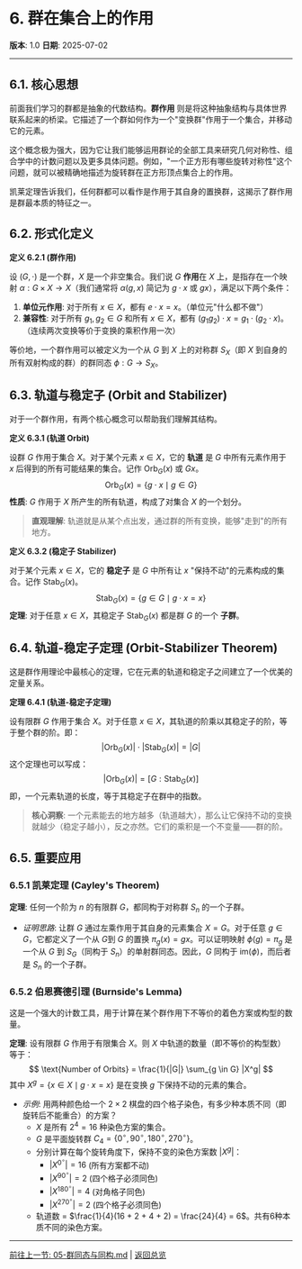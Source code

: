 # 6. 群在集合上的作用

**版本**: 1.0
**日期**: 2025-07-02

---

## 6.1. 核心思想

前面我们学习的群都是抽象的代数结构。**群作用** 则是将这种抽象结构与具体世界联系起来的桥梁。它描述了一个群如何作为一个"变换群"作用于一个集合，并移动它的元素。

这个概念极为强大，因为它让我们能够运用群论的全部工具来研究几何对称性、组合学中的计数问题以及更多具体问题。例如，"一个正方形有哪些旋转对称性"这个问题，就可以被精确地描述为旋转群在正方形顶点集合上的作用。

凯莱定理告诉我们，任何群都可以看作是作用于其自身的置换群，这揭示了群作用是群最本质的特征之一。

## 6.2. 形式化定义

**定义 6.2.1 (群作用)**

设 $(G, \cdot)$ 是一个群，$X$ 是一个非空集合。我们说 $G$ **作用**在 $X$ 上，是指存在一个映射 $\alpha: G \times X \to X$（我们通常将 $\alpha(g, x)$ 简记为 $g \cdot x$ 或 $gx$），满足以下两个条件：

1. **单位元作用**: 对于所有 $x \in X$，都有 $e \cdot x = x$。（单位元"什么都不做"）
2. **兼容性**: 对于所有 $g_1, g_2 \in G$ 和所有 $x \in X$，都有 $(g_1 g_2) \cdot x = g_1 \cdot (g_2 \cdot x)$。（连续两次变换等价于变换的乘积作用一次）

等价地，一个群作用可以被定义为一个从 $G$ 到 $X$ 上的对称群 $S_X$（即 $X$ 到自身的所有双射构成的群）的群同态 $\phi: G \to S_X$。

## 6.3. 轨道与稳定子 (Orbit and Stabilizer)

对于一个群作用，有两个核心概念可以帮助我们理解其结构。

**定义 6.3.1 (轨道 Orbit)**

设群 $G$ 作用于集合 $X$。对于某个元素 $x \in X$，它的 **轨道** 是 $G$ 中所有元素作用于 $x$ 后得到的所有可能结果的集合。记作 $\text{Orb}_G(x)$ 或 $Gx$。
$$
\text{Orb}_G(x) = \{ g \cdot x \mid g \in G \}
$$
**性质**: $G$ 作用于 $X$ 所产生的所有轨道，构成了对集合 $X$ 的一个划分。

> **直观理解**: 轨道就是从某个点出发，通过群的所有变换，能够"走到"的所有地方。

**定义 6.3.2 (稳定子 Stabilizer)**

对于某个元素 $x \in X$，它的 **稳定子** 是 $G$ 中所有让 $x$ "保持不动"的元素构成的集合。记作 $\text{Stab}_G(x)$。
$$
\text{Stab}_G(x) = \{ g \in G \mid g \cdot x = x \}
$$
**定理**: 对于任意 $x \in X$，其稳定子 $\text{Stab}_G(x)$ 都是群 $G$ 的一个 **子群**。

## 6.4. 轨道-稳定子定理 (Orbit-Stabilizer Theorem)

这是群作用理论中最核心的定理，它在元素的轨道和稳定子之间建立了一个优美的定量关系。

**定理 6.4.1 (轨道-稳定子定理)**

设有限群 $G$ 作用于集合 $X$。对于任意 $x \in X$，其轨道的阶乘以其稳定子的阶，等于整个群的阶。即：
$$
|\text{Orb}_G(x)| \cdot |\text{Stab}_G(x)| = |G|
$$
这个定理也可以写成：
$$
|\text{Orb}_G(x)| = [G : \text{Stab}_G(x)]
$$
即，一个元素轨道的长度，等于其稳定子在群中的指数。

> **核心洞察**: 一个元素能去的地方越多（轨道越大），那么让它保持不动的变换就越少（稳定子越小），反之亦然。它们的乘积是一个不变量——群的阶。

## 6.5. 重要应用

### 6.5.1 凯莱定理 (Cayley's Theorem)

**定理**: 任何一个阶为 $n$ 的有限群 $G$，都同构于对称群 $S_n$ 的一个子群。

* *证明思路*: 让群 $G$ 通过左乘作用于其自身的元素集合 $X=G$。对于任意 $g \in G$，它都定义了一个从 $G$到 $G$ 的置换 $\pi_g(x) = gx$。可以证明映射 $\phi(g) = \pi_g$ 是一个从 $G$ 到 $S_G$（同构于 $S_n$）的单射群同态。因此，$G$ 同构于 $\text{im}(\phi)$，而后者是 $S_n$ 的一个子群。

### 6.5.2 伯恩赛德引理 (Burnside's Lemma)

这是一个强大的计数工具，用于计算在某个群作用下不等价的着色方案或构型的数量。

**定理**: 设有限群 $G$ 作用于有限集合 $X$。则 $X$ 中轨道的数量（即不等价的构型数）等于：
$$
\text{Number of Orbits} = \frac{1}{|G|} \sum_{g \in G} |X^g|
$$
其中 $X^g = \{x \in X \mid g \cdot x = x\}$ 是在变换 $g$ 下保持不动的元素的集合。

* *示例*: 用两种颜色给一个 $2 \times 2$ 棋盘的四个格子染色，有多少种本质不同（即旋转后不能重合）的方案？
  * $X$ 是所有 $2^4=16$ 种染色方案的集合。
  * $G$ 是平面旋转群 $C_4 = \{0^\circ, 90^\circ, 180^\circ, 270^\circ\}$。
  * 分别计算在每个旋转角度下，保持不变的染色方案数 $|X^g|$：
    * $|X^{0^\circ}| = 16$ (所有方案都不动)
    * $|X^{90^\circ}| = 2$ (四个格子必须同色)
    * $|X^{180^\circ}| = 4$ (对角格子同色)
    * $|X^{270^\circ}| = 2$ (四个格子必须同色)
  * 轨道数 = $\frac{1}{4}(16 + 2 + 4 + 2) = \frac{24}{4} = 6$。共有6种本质不同的染色方案。

---
[前往上一节: 05-群同态与同构.md](./05-群同态与同构.md) | [返回总览](./00-群论总览.md)
